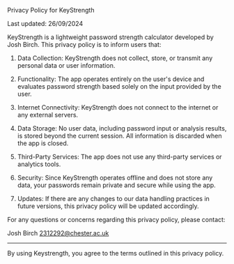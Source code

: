 Privacy Policy for KeyStrength

Last updated: 26/09/2024

KeyStrength is a lightweight password strength calculator developed by Josh Birch. This privacy policy is to inform users that:

  1. Data Collection: KeyStrength does not collect, store, or transmit any personal data or user information.

  2. Functionality: The app operates entirely on the user's device and evaluates password strength based solely on the input provided by the user.

  3. Internet Connectivity: KeyStrength does not connect to the internet or any external servers.

  4. Data Storage: No user data, including password input or analysis results, is stored beyond the current session. All information is discarded when the app is closed.

  5. Third-Party Services: The app does not use any third-party services or analytics tools.

  6. Security: Since KeyStrength operates offline and does not store any data, your passwords remain private and secure while using the app.

  7. Updates: If there are any changes to our data handling practices in future versions, this privacy policy will be updated accordingly.

For any questions or concerns regarding this privacy policy, please contact:


Josh Birch
2312292@chester.ac.uk

----------------------------------------------------------------------------

By using Keystrength, you agree to the terms outlined in this privacy policy.
